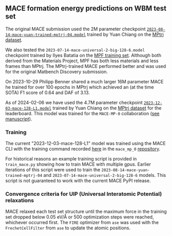 ## MACE formation energy predictions on WBM test set

The original MACE submission used the 2M parameter checkpoint [`2023-08-14-mace-yuan-trained-mptrj-04.model`](https://figshare.com/files/42374049) trained by Yuan Chiang on the [MPtrj dataset](https://figshare.com/articles/dataset/23713842).

We also tested the `2023-07-14-mace-universal-2-big-128-6.model` checkpoint trained by Ilyes Batatia on the [MPF training set](https://figshare.com/articles/dataset/MPF_2021_2_8/19470599). Although both derived from the Materials Project, MPF has both less materials and less frames than MPtrj. The MPtrj-trained MACE performed better and was used for the original Matbench Discovery submission.

On 2023-10-29 Philipp Benner shared a much larger 16M parameter MACE he trained for over 100 epochs in MPtrj which achieved an (at the time SOTA) F1 score of 0.64 and DAF of 3.13.

As of 2024-02-06 we have used the 4.7M parameter checkpoint [`2023-12-03-mace-128-L1.model`](https://figshare.com/files/42374052) trained by Yuan Chiang on the [MPtrj dataset](https://figshare.com/articles/dataset/23713842) for the leaderboard. This model was trained for the `MACE-MP-0` collaboration ([see manuscript](https://arxiv.org/abs/2401.00096)).

### Training

The current "2023-12-03-mace-128-L1" model was trained using the MACE CLI with the training command recorded [here](https://github.com/ACEsuit/mace-foundations/blob/main/mace_mp_0/2023-12-03-mace-128-L1.sh) in the `mace_mp_0` [repository](https://github.com/ACEsuit/mace-foundations/tree/main).

For historical reasons an example training script is provided in `train_mace.py` showing how to train MACE with multiple gpus. Earlier iterations of this script were used to train the `2023-08-14-mace-yuan-trained-mptrj-04` and `2023-07-14-mace-universal-2-big-128-6` models. This script is not guaranteed to work with the current MACE PyPI release.

### Convergence criteria for UIP (Universal Interatomic Potential) relaxations

MACE relaxed each test set structure until the maximum force in the training set dropped below 0.05 eV/Å or 500 optimization steps were reached, whichever occurred first. The `FIRE` optimizer from `ase` was used with the `FrechetCellFilter` from `ase` to update the atomic positions.
